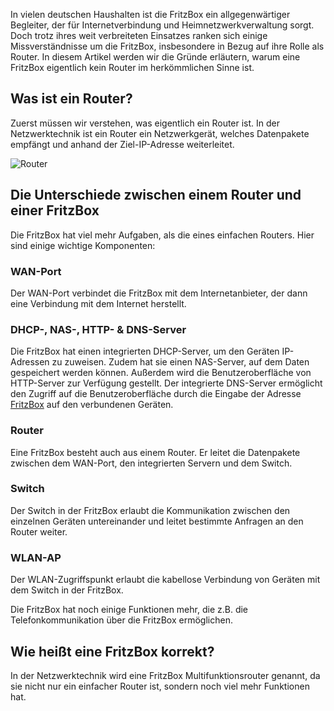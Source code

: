 In vielen deutschen Haushalten ist die FritzBox ein allgegenwärtiger Begleiter, der für Internetverbindung und Heimnetzwerkverwaltung sorgt. Doch trotz ihres weit verbreiteten Einsatzes ranken sich einige Missverständnisse um die FritzBox, insbesondere in Bezug auf ihre Rolle als Router. In diesem Artikel werden wir die Gründe erläutern, warum eine FritzBox eigentlich kein Router im herkömmlichen Sinne ist.

## Was ist ein Router?

Zuerst müssen wir verstehen, was eigentlich ein Router ist. In der Netzwerktechnik ist ein Router ein Netzwerkgerät, welches Datenpakete empfängt und anhand der Ziel-IP-Adresse weiterleitet. 

![Router](https://www.dipol.com.pl/dimages/pl/pict/n3510+.jpg)

## Die Unterschiede zwischen einem Router und einer FritzBox

Die FritzBox hat viel mehr Aufgaben, als die eines einfachen Routers. Hier sind einige wichtige Komponenten:

### WAN-Port
Der WAN-Port verbindet die FritzBox mit dem Internetanbieter, der dann eine Verbindung mit dem Internet herstellt.
### DHCP-, NAS-, HTTP- & DNS-Server
Die FritzBox hat einen integrierten DHCP-Server, um den Geräten IP-Adressen zu zuweisen. Zudem hat sie einen NAS-Server, auf dem Daten gespeichert werden können. Außerdem wird die Benutzeroberfläche von HTTP-Server zur Verfügung gestellt. Der integrierte DNS-Server ermöglicht den Zugriff auf die Benutzeroberfläche durch die Eingabe der Adresse [FritzBox](http://fritz.box) auf den verbundenen Geräten.
### Router
Eine FritzBox besteht auch aus einem Router. Er leitet die Datenpakete zwischen dem WAN-Port, den integrierten Servern und dem Switch.
### Switch
Der Switch in der FritzBox erlaubt die Kommunikation zwischen den einzelnen Geräten untereinander und leitet bestimmte Anfragen an den Router weiter.
### WLAN-AP
Der WLAN-Zugriffspunkt erlaubt die kabellose Verbindung von Geräten mit dem Switch in der FritzBox.

Die FritzBox hat noch einige Funktionen mehr, die z.B. die Telefonkommunikation über die FritzBox ermöglichen.

## Wie heißt eine FritzBox korrekt?

In der Netzwerktechnik wird eine FritzBox Multifunktionsrouter genannt, da sie nicht nur ein einfacher Router ist, sondern noch viel mehr Funktionen hat.